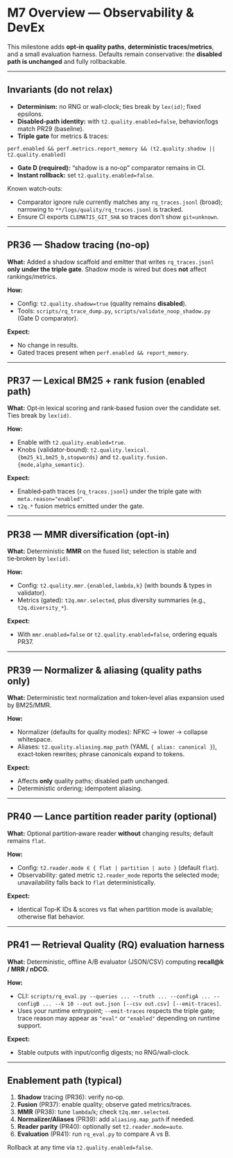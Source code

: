 

# M7 Overview — Observability & DevEx

This milestone adds **opt‑in quality paths**, **deterministic traces/metrics**, and a small evaluation harness. Defaults remain conservative: the **disabled path is unchanged** and fully rollbackable.

---

## Invariants (do not relax)
- **Determinism:** no RNG or wall‑clock; ties break by `lex(id)`; fixed epsilons.
- **Disabled‑path identity:** with `t2.quality.enabled=false`, behavior/logs match PR29 (baseline).
- **Triple gate** for metrics & traces:

```
perf.enabled && perf.metrics.report_memory && (t2.quality.shadow || t2.quality.enabled)
```

- **Gate D (required):** “shadow is a no‑op” comparator remains in CI.
- **Instant rollback:** set `t2.quality.enabled=false`.

Known watch‑outs:
- Comparator ignore rule currently matches any `rq_traces.jsonl` (broad); narrowing to `**/logs/quality/rq_traces.jsonl` is tracked.
- Ensure CI exports `CLEMATIS_GIT_SHA` so traces don’t show `git=unknown`.

---

## PR36 — Shadow tracing (no‑op)
**What:** Added a shadow scaffold and emitter that writes `rq_traces.jsonl` **only under the triple gate**. Shadow mode is wired but does **not** affect rankings/metrics.

**How:**
- Config: `t2.quality.shadow=true` (quality remains **disabled**).
- Tools: `scripts/rq_trace_dump.py`, `scripts/validate_noop_shadow.py` (Gate D comparator).

**Expect:**
- No change in results.
- Gated traces present when `perf.enabled && report_memory`.

---

## PR37 — Lexical BM25 + rank fusion (enabled path)
**What:** Opt‑in lexical scoring and rank‑based fusion over the candidate set. Ties break by `lex(id)`.

**How:**
- Enable with `t2.quality.enabled=true`.
- Knobs (validator‑bound): `t2.quality.lexical.{bm25_k1,bm25_b,stopwords}` and `t2.quality.fusion.{mode,alpha_semantic}`.

**Expect:**
- Enabled‑path traces (`rq_traces.jsonl`) under the triple gate with `meta.reason="enabled"`.
- `t2q.*` fusion metrics emitted under the gate.

---

## PR38 — MMR diversification (opt‑in)
**What:** Deterministic **MMR** on the fused list; selection is stable and tie‑broken by `lex(id)`.

**How:**
- Config: `t2.quality.mmr.{enabled,lambda,k}` (with bounds & types in validator).
- Metrics (gated): `t2q.mmr.selected`, plus diversity summaries (e.g., `t2q.diversity_*`).

**Expect:**
- With `mmr.enabled=false` or `t2.quality.enabled=false`, ordering equals PR37.

---

## PR39 — Normalizer & aliasing (quality paths only)
**What:** Deterministic text normalization and token‑level alias expansion used by BM25/MMR.

**How:**
- Normalizer (defaults for quality modes): NFKC → lower → collapse whitespace.
- Aliases: `t2.quality.aliasing.map_path` (YAML `{ alias: canonical }`), exact‑token rewrites; phrase canonicals expand to tokens.

**Expect:**
- Affects **only** quality paths; disabled path unchanged.
- Deterministic ordering; idempotent aliasing.

---

## PR40 — Lance partition reader parity (optional)
**What:** Optional partition‑aware reader **without** changing results; default remains `flat`.

**How:**
- Config: `t2.reader.mode ∈ { flat | partition | auto }` (default `flat`).
- Observability: gated metric `t2.reader_mode` reports the selected mode; unavailability falls back to `flat` deterministically.

**Expect:**
- Identical Top‑K IDs & scores vs flat when partition mode is available; otherwise flat behavior.

---

## PR41 — Retrieval Quality (RQ) evaluation harness
**What:** Deterministic, offline A/B evaluator (JSON/CSV) computing **recall@k / MRR / nDCG**.

**How:**
- CLI: `scripts/rq_eval.py --queries ... --truth ... --configA ... --configB ... --k 10 --out out.json [--csv out.csv] [--emit-traces]`.
- Uses your runtime entrypoint; `--emit-traces` respects the triple gate; trace reason may appear as `"eval"` or `"enabled"` depending on runtime support.

**Expect:**
- Stable outputs with input/config digests; no RNG/wall‑clock.

---

## Enablement path (typical)
1. **Shadow** tracing (PR36): verify no‑op.
2. **Fusion** (PR37): enable quality; observe gated metrics/traces.
3. **MMR** (PR38): tune `lambda`/`k`; check `t2q.mmr.selected`.
4. **Normalizer/Aliases** (PR39): add `aliasing.map_path` if needed.
5. **Reader parity** (PR40): optionally set `t2.reader.mode=auto`.
6. **Evaluation** (PR41): run `rq_eval.py` to compare A vs B.

Rollback at any time via `t2.quality.enabled=false`.